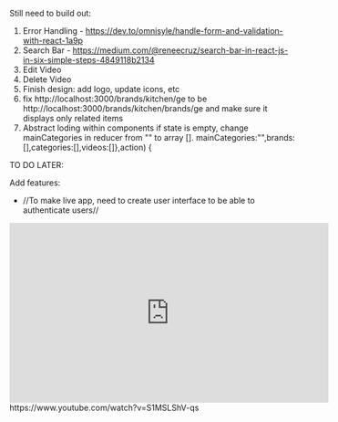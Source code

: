 Still need to build out:

1. Error Handling - https://dev.to/omnisyle/handle-form-and-validation-with-react-1a9p
2. Search Bar - https://medium.com/@reneecruz/search-bar-in-react-js-in-six-simple-steps-4849118b2134
3. Edit Video
4. Delete Video
5. Finish design: add logo, update icons, etc
6. fix http://localhost:3000/brands/kitchen/ge to be http://localhost:3000/brands/kitchen/brands/ge and make sure it displays only related items
7. Abstract loding within components if state is empty, change mainCategories in reducer from "" to array []. mainCategories:"",brands:[],categories:[],videos:[]},action) {









TO DO LATER:

Add features:
* //To make live app, need to create user interface to be able to authenticate users//







<iframe width="560" height="315" src="https://www.youtube.com/embed/S1MSLShV-qs" frameborder="0" allow="accelerometer; autoplay; clipboard-write; encrypted-media; gyroscope; picture-in-picture" allowfullscreen></iframe>
https://www.youtube.com/watch?v=S1MSLShV-qs
